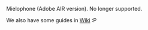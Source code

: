 Mielophone (Adobe AIR version).
No longer supported.

We also have some guides in [Wiki](https://github.com/mielophone/Mielophone/wiki) :P